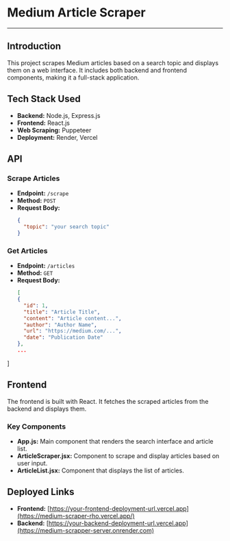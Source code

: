 # Medium Article Scraper

----------------------------------------------------------------------------------------------------------------------------------------------------------------------------------

## Introduction

This project scrapes Medium articles based on a search topic and displays them on a web interface. It includes both backend and frontend components, making it a full-stack application.

## Tech Stack Used

- **Backend:** Node.js, Express.js
- **Frontend:** React.js
- **Web Scraping:** Puppeteer
- **Deployment:** Render, Vercel

## API

### Scrape Articles
- **Endpoint:** `/scrape`
- **Method:** `POST`
- **Request Body:**
  ```json
  {
    "topic": "your search topic"
  }

### Get Articles
- **Endpoint:** `/articles`
- **Method:** `GET`
- **Request Body:**
  ```json
  [
  {
    "id": 1,
    "title": "Article Title",
    "content": "Article content...",
    "author": "Author Name",
    "url": "https://medium.com/...",
    "date": "Publication Date"
  },
  ...
]

## Frontend

The frontend is built with React. It fetches the scraped articles from the backend and displays them.

### Key Components

- **App.js:** Main component that renders the search interface and article list.
- **ArticleScraper.jsx:** Component to scrape and display articles based on user input.
- **ArticleList.jsx:** Component that displays the list of articles.


## Deployed Links

- **Frontend:** [https://your-frontend-deployment-url.vercel.app](https://medium-scraper-rho.vercel.app/)
- **Backend:** [https://your-backend-deployment-url.vercel.app](https://medium-scrapper-server.onrender.com)
